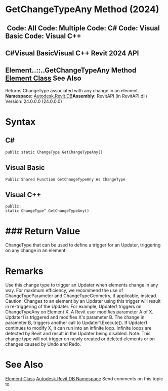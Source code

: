 # GetChangeTypeAny Method (2024)

﻿
 Code: All Code: Multiple Code: C# Code: Visual Basic Code: Visual C++   
---  
C#Visual BasicVisual C++
Revit 2024 API  
---  
Element..::..GetChangeTypeAny Method   
[Element Class](eb16114f-69ea-f4de-0d0d-f7388b105a16.md "Element Class") See Also  
---  
Returns ChangeType associated with any change in an element. 
**Namespace:** [Autodesk.Revit.DB](87546ba7-461b-c646-cbb1-2cb8f5bff8b2.md "Autodesk.Revit.DB Namespace")**Assembly:** RevitAPI (in RevitAPI.dll) Version: 24.0.0.0 (24.0.0.0)
# Syntax
C#  
---  
```text
public static ChangeType GetChangeTypeAny()
```
  
Visual Basic  
---  
```text
Public Shared Function GetChangeTypeAny As ChangeType
```
  
Visual C++  
---  
```text
public:
static ChangeType^ GetChangeTypeAny()
```
  
# ### Return Value
ChangeType that can be used to define a trigger for an Updater, triggering on any change in an element. 
# Remarks
Use this change type to trigger an Updater when elements change in any way. For maximum efficiency, we recommend the use of ChangeTypeParameter and ChangeTypeGeometry, if applicable, instead.
Caution: Changes to an element by an Updater using this trigger will result in re-triggering of the Updater. For example, Updater1 triggers on ChangeTypeAny on Element X. A Revit user modifies parameter A of X. Updater1 is triggered and modifies X's parameter B. The change in parameter B, triggers another call to Updater1.Execute(). If Updater1 continues to modify X, it can run into an infinite loop. Infinite loops are detected by Revit and result in the Updater being disabled.
Note: This change type will not trigger on newly created or deleted elements or on changes caused by Undo and Redo. 
# See Also
[Element Class](eb16114f-69ea-f4de-0d0d-f7388b105a16.md "Element Class")
[Autodesk.Revit.DB Namespace](87546ba7-461b-c646-cbb1-2cb8f5bff8b2.md "Autodesk.Revit.DB Namespace")
Send comments on this topic to 